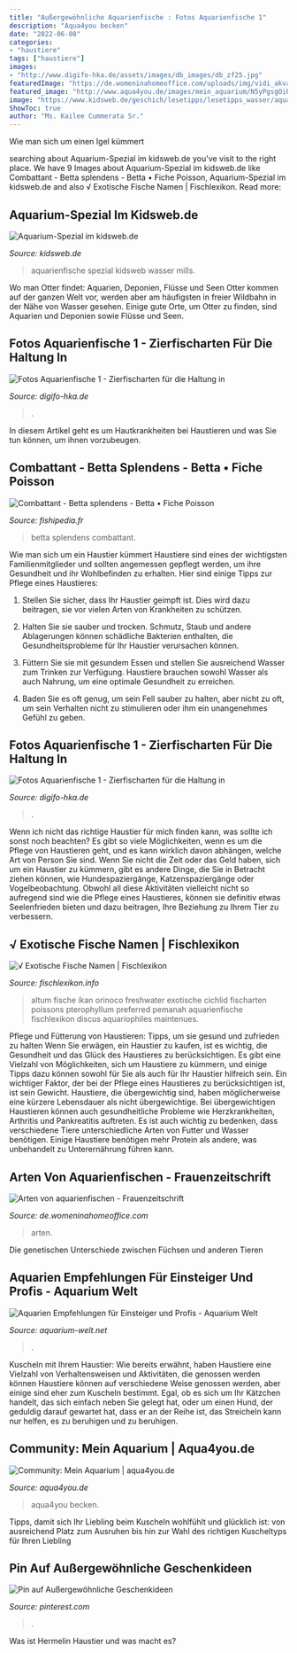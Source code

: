 ```yaml
---
title: "Außergewöhnliche Aquarienfische : Fotos Aquarienfische 1"
description: "Aqua4you becken"
date: "2022-06-08"
categories:
- "haustiere"
tags: ["haustiere"]
images:
- "http://www.digifo-hka.de/assets/images/db_images/db_zf25.jpg"
featuredImage: "https://de.womeninahomeoffice.com/uploads/img/vidi_akvariumnih_ribok_28.jpg"
featured_image: "http://www.aqua4you.de/images/mein_aquarium/N5yPgsgOiRCJ.jpg"
image: "https://www.kidsweb.de/geschich/lesetipps/lesetipps_wasser/aquarienfische_dk.jpg"
ShowToc: true
author: "Ms. Kailee Cummerata Sr."
---
```



Wie man sich um einen Igel kümmert

	

		
searching about Aquarium-Spezial im kidsweb.de you've visit to the right place. We have 9 Images about Aquarium-Spezial im kidsweb.de like Combattant - Betta splendens - Betta • Fiche Poisson, Aquarium-Spezial im kidsweb.de and also √ Exotische Fische Namen | Fischlexikon. Read more:
		
    
## Aquarium-Spezial Im Kidsweb.de

<img loading=lazy src="https://www.kidsweb.de/geschich/lesetipps/lesetipps_wasser/aquarienfische_dk.jpg" onerror="this.onerror=null;this.src='https://tse3.mm.bing.net/th?id=OIP.7RxfrWHOdgmEH7rq4bJfTQHaK-&amp;pid=15.1';" alt="Aquarium-Spezial im kidsweb.de">

_Source: kidsweb.de_

>aquarienfische spezial kidsweb wasser mills. 

	

Wo man Otter findet: Aquarien, Deponien, Flüsse und Seen
Otter kommen auf der ganzen Welt vor, werden aber am häufigsten in freier Wildbahn in der Nähe von Wasser gesehen. Einige gute Orte, um Otter zu finden, sind Aquarien und Deponien sowie Flüsse und Seen.

    
## Fotos Aquarienfische 1 - Zierfischarten Für Die Haltung In

<img loading=lazy src="http://www.digifo-hka.de/assets/images/db_images/db_zf25.jpg" onerror="this.onerror=null;this.src='https://tse3.mm.bing.net/th?id=OIP.wjMC-4f3Grf9y78soArYugAAAA&amp;pid=15.1';" alt="Fotos Aquarienfische 1 - Zierfischarten für die Haltung in">

_Source: digifo-hka.de_

>. 

	

In diesem Artikel geht es um Hautkrankheiten bei Haustieren und was Sie tun können, um ihnen vorzubeugen.

    
## Combattant - Betta Splendens - Betta • Fiche Poisson

<img loading=lazy src="https://www.fishipedia.fr/wp-content/uploads/2017/11/Betta-splendens_8087_2.jpg" onerror="this.onerror=null;this.src='https://tse3.mm.bing.net/th?id=OIP.8jf31ltlmsVBtd5CH6FzfwHaE7&amp;pid=15.1';" alt="Combattant - Betta splendens - Betta • Fiche Poisson">

_Source: fishipedia.fr_

>betta splendens combattant. 

	

Wie man sich um ein Haustier kümmert
Haustiere sind eines der wichtigsten Familienmitglieder und sollten angemessen gepflegt werden, um ihre Gesundheit und ihr Wohlbefinden zu erhalten. Hier sind einige Tipps zur Pflege eines Haustieres:
1. Stellen Sie sicher, dass Ihr Haustier geimpft ist. Dies wird dazu beitragen, sie vor vielen Arten von Krankheiten zu schützen.

2. Halten Sie sie sauber und trocken. Schmutz, Staub und andere Ablagerungen können schädliche Bakterien enthalten, die Gesundheitsprobleme für Ihr Haustier verursachen können.

3. Füttern Sie sie mit gesundem Essen und stellen Sie ausreichend Wasser zum Trinken zur Verfügung. Haustiere brauchen sowohl Wasser als auch Nahrung, um eine optimale Gesundheit zu erreichen.

4. Baden Sie es oft genug, um sein Fell sauber zu halten, aber nicht zu oft, um sein Verhalten nicht zu stimulieren oder ihm ein unangenehmes Gefühl zu geben.

    
## Fotos Aquarienfische 1 - Zierfischarten Für Die Haltung In

<img loading=lazy src="http://www.digifo-hka.de/assets/images/db_images/db_zf48.jpg" onerror="this.onerror=null;this.src='https://tse3.mm.bing.net/th?id=OIP.sHcZRXWBodtJtYRHQ_zcWgAAAA&amp;pid=15.1';" alt="Fotos Aquarienfische 1 - Zierfischarten für die Haltung in">

_Source: digifo-hka.de_

>. 

	

Wenn ich nicht das richtige Haustier für mich finden kann, was sollte ich sonst noch beachten?
Es gibt so viele Möglichkeiten, wenn es um die Pflege von Haustieren geht, und es kann wirklich davon abhängen, welche Art von Person Sie sind. Wenn Sie nicht die Zeit oder das Geld haben, sich um ein Haustier zu kümmern, gibt es andere Dinge, die Sie in Betracht ziehen können, wie Hundespaziergänge, Katzenspaziergänge oder Vogelbeobachtung. Obwohl all diese Aktivitäten vielleicht nicht so aufregend sind wie die Pflege eines Haustieres, können sie definitiv etwas Seelenfrieden bieten und dazu beitragen, Ihre Beziehung zu Ihrem Tier zu verbessern.

    
## √ Exotische Fische Namen | Fischlexikon

<img loading=lazy src="https://i.pinimg.com/474x/af/4c/e9/af4ce927186c0eb17db6f88c1087ecb2.jpg" onerror="this.onerror=null;this.src='https://tse1.mm.bing.net/th?id=OIP.ccmth6QVDZQXbZGBu3sf1gAAAA&amp;pid=15.1';" alt="√ Exotische Fische Namen | Fischlexikon">

_Source: fischlexikon.info_

>altum fische ikan orinoco freshwater exotische cichlid fischarten poissons pterophyllum preferred pemanah aquarienfische fischlexikon discus aquariophiles maintenues. 

	

Pflege und Fütterung von Haustieren: Tipps, um sie gesund und zufrieden zu halten
Wenn Sie erwägen, ein Haustier zu kaufen, ist es wichtig, die Gesundheit und das Glück des Haustieres zu berücksichtigen. Es gibt eine Vielzahl von Möglichkeiten, sich um Haustiere zu kümmern, und einige Tipps dazu können sowohl für Sie als auch für Ihr Haustier hilfreich sein. Ein wichtiger Faktor, der bei der Pflege eines Haustieres zu berücksichtigen ist, ist sein Gewicht. Haustiere, die übergewichtig sind, haben möglicherweise eine kürzere Lebensdauer als nicht übergewichtige. Bei übergewichtigen Haustieren können auch gesundheitliche Probleme wie Herzkrankheiten, Arthritis und Pankreatitis auftreten. Es ist auch wichtig zu bedenken, dass verschiedene Tiere unterschiedliche Arten von Futter und Wasser benötigen. Einige Haustiere benötigen mehr Protein als andere, was unbehandelt zu Unterernährung führen kann.

    
## Arten Von Aquarienfischen - Frauenzeitschrift

<img loading=lazy src="https://de.womeninahomeoffice.com/uploads/img/vidi_akvariumnih_ribok_28.jpg" onerror="this.onerror=null;this.src='https://tse2.mm.bing.net/th?id=OIP.xCoYYzZ_m96eEHFgSiOLxQAAAA&amp;pid=15.1';" alt="Arten von aquarienfischen - Frauenzeitschrift">

_Source: de.womeninahomeoffice.com_

>arten. 

	

Die genetischen Unterschiede zwischen Füchsen und anderen Tieren

    
## Aquarien Empfehlungen Für Einsteiger Und Profis - Aquarium Welt

<img loading=lazy src="https://917095.smushcdn.com/2272975/wp-content/uploads/2017/08/tropical-fish-2395616_1920-1024x683.jpg?lossy=1&amp;strip=1&amp;webp=1" onerror="this.onerror=null;this.src='https://tse4.mm.bing.net/th?id=OIP.PnOmkbllRgj1NWORYvzCVAHaE8&amp;pid=15.1';" alt="Aquarien Empfehlungen für Einsteiger und Profis - Aquarium Welt">

_Source: aquarium-welt.net_

>. 

	

Kuscheln mit Ihrem Haustier: Wie bereits erwähnt, haben Haustiere eine Vielzahl von Verhaltensweisen und Aktivitäten, die genossen werden können
Haustiere können auf verschiedene Weise genossen werden, aber einige sind eher zum Kuscheln bestimmt. Egal, ob es sich um Ihr Kätzchen handelt, das sich einfach neben Sie gelegt hat, oder um einen Hund, der geduldig darauf gewartet hat, dass er an der Reihe ist, das Streicheln kann nur helfen, es zu beruhigen und zu beruhigen.

    
## Community: Mein Aquarium | Aqua4you.de

<img loading=lazy src="http://www.aqua4you.de/images/mein_aquarium/N5yPgsgOiRCJ.jpg" onerror="this.onerror=null;this.src='https://tse2.mm.bing.net/th?id=OIP.t8nSORhx9rP8PNo7cSIx1gHaJ7&amp;pid=15.1';" alt="Community: Mein Aquarium | aqua4you.de">

_Source: aqua4you.de_

>aqua4you becken. 

	

Tipps, damit sich Ihr Liebling beim Kuscheln wohlfühlt und glücklich ist: von ausreichend Platz zum Ausruhen bis hin zur Wahl des richtigen Kuscheltyps für Ihren Liebling

    
## Pin Auf Außergewöhnliche Geschenkideen

<img loading=lazy src="https://i.pinimg.com/originals/a6/f1/f3/a6f1f387392e0eb14edb1605321873e0.jpg" onerror="this.onerror=null;this.src='https://tse4.mm.bing.net/th?id=OIP.P9GZpnD_4Nqgo84xhY59KwHaHn&amp;pid=15.1';" alt="Pin auf Außergewöhnliche Geschenkideen">

_Source: pinterest.com_

>. 

	

Was ist Hermelin Haustier und was macht es?

